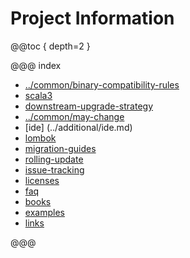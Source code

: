 # Project Information

@@toc { depth=2 }

@@@ index

* [../common/binary-compatibility-rules](../common/binary-compatibility-rules.md)
* [scala3](scala3.md)
* [downstream-upgrade-strategy](downstream-upgrade-strategy.md)
* [../common/may-change](../common/may-change.md)
* [ide] (../additional/ide.md)
* [lombok](immutable.md)
* [migration-guides](migration-guides.md)
* [rolling-update](rolling-update.md)
* [issue-tracking](issue-tracking.md)
* [licenses](licenses.md)
* [faq](../additional/faq.md)
* [books](../additional/books.md)
* [examples](examples.md)
* [links](links.md)

@@@
